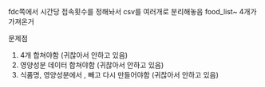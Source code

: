 fdc쪽에서 시간당 접속횟수를 정해놔서 csv를 여러개로 분리해놓음 
food_list~ 4개가 가져온거

문제점
1) 4개 합쳐야함 (귀찮아서 안하고 있음)
2) 영양성분 데이터 합쳐야함 (귀찮아서 안하고 있음)
3) 식품명, 영양성분에서 , 빼고 다시 만들어야함 (귀찮아서 안하고 있음)
